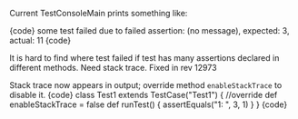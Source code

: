 Current TestConsoleMain prints something like:

{code}
some test failed due to failed assertion: (no message), expected: 3, actual: 11
{code}

It is hard to find where test failed if test has many assertions declared in different methods. Need stack trace.
Fixed in rev 12973

Stack trace now appears in output; override method `enableStackTrace` to disable it.
{code}
class Test1 extends TestCase("Test1") {
  //override def enableStackTrace = false
  def runTest() {
    assertEquals("1: ", 3, 1)
  }
}
{code}
